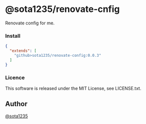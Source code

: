 @sota1235/renovate-cnfig
====

Renovate config for me.

### Install

```json
{
  "extends": [
    "github>sota1235/renovate-config:0.0.3"
  ]
}
```

### Licence

This software is released under the MIT License, see LICENSE.txt.

## Author

[@sota1235](https://github.com/sota1235)
